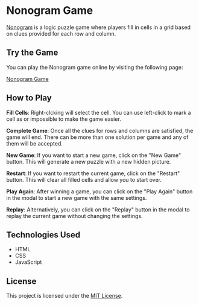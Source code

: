 # Nonogram Game

[Nonogram](https://en.wikipedia.org/wiki/Nonogram) is a logic puzzle game where players fill in cells in a grid based on clues provided for each row and column. 


## Try the Game

You can play the Nonogram game online by visiting the following page:

[Nonogram Game](https://amrutha-b-nair.github.io/nonogram/)

## How to Play

**Fill Cells**: Right-clcking will select the cell. You can use left-click to mark a cell as or impossible to make the game easier. 

**Complete Game**: Once all the clues for rows and columns are satisfied, the game will end. There can be more than one solution per game and any of them will be accepted. 

**New Game**: If you want to start a new game, click on the "New Game" button. This will generate a new puzzle with a new hidden picture.

**Restart**: If you want to restart the current game, click on the "Restart" button. This will clear all filled cells and allow you to start over.

**Play Again**: After winning a game, you can click on the "Play Again" button in the modal to start a new game with the same settings.

**Replay**: Alternatively, you can click on the "Replay" button in the modal to replay the current game without changing the settings.


## Technologies Used

- HTML
- CSS
- JavaScript


## License

This project is licensed under the [MIT License](LICENSE).
